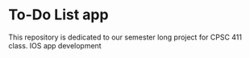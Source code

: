 # To-Do List app
This repository is dedicated to our semester long project for CPSC 411 class. IOS app development
